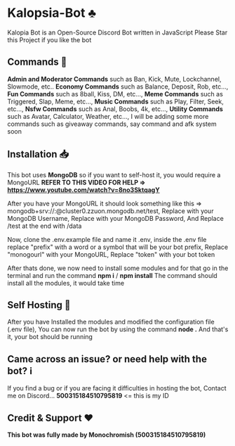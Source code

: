 # Kalopsia-Bot ♣️
Kalopia Bot is an Open-Source Discord Bot written in JavaScript
Please Star this Project if you like the bot

## Commands 🤖
**Admin and Moderator Commands** such as Ban, Kick, Mute, Lockchannel, Slowmode, etc..
**Economy Commands** such as Balance, Deposit, Rob, etc...,
**Fun Commands** such as 8ball, Kiss, DM, etc...,
**Meme Commands** such as Triggered, Slap, Meme, etc...,
**Music Commands** such as Play, Filter, Seek, etc...,
**Nsfw Commands** such as Anal, Boobs, 4k, etc...,
**Utility Commands** such as Avatar, Calculator, Weather, etc...,
I will be adding some more commands such as giveaway commands, say command and afk system soon

## Installation 📥

This bot uses **MongoDB** so if you want to self-host it, you would require a MongoURL
**REFER TO THIS VIDEO FOR HELP => https://www.youtube.com/watch?v=8no3SktqagY**

After you have your MongoURL
it should look something like this => mongodb+srv://<username>:<password>@cluster0.zzuon.mongodb.net/test,
Replace <username> with your MongoDB Username,
Replace <password> with your MongoDB Password,
And Replace /test at the end with /data
  
Now, clone the .env.example file and name it .env,
inside the .env file replace "prefix" with a word or a symbol that will be your bot prefix,
Replace "monogourl" with your MongoURL,
Replace "token" with your bot token

After thats done, we now need to install some modules and for that go in the terminal and run the command **npm i** / **npm install**
The command should install all the modules, it would take time

## Self Hosting 🚩

After you have Installed the modules and modified the configuration file (.env file), You can now run the bot by using the command **node .**
And that's it, your bot should be running

## Came across an issue? or need help with the bot? ℹ️

If you find a bug or if you are facing it difficulties in hosting the bot, Contact me on Discord... **500315184510795819** <= this is my ID

## Credit & Support ❤️

**This bot was fully made by Monochromish (500315184510795819)**
